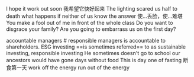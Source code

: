 
l hope it work out soon 我希望它快好起来
The lighting scared us half to death
what happens if neither of us know the answer
使...丢脸，使...难堪
You make a fool out of me in front of the whole class
Do you want to disgrace your family?
Are you going to embarrass us on the first day?

accountable managers # responsible managers
is accountable to shareholders.
ESG investing ==is sometimes referred== to as sustainable investing, responsible investing
He sometimes doesn't go to school
our ancestors would have gone days without food
This is day one of fasting 断食第一天
work off the energy
run out of the energy